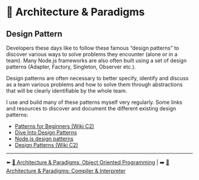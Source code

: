 # 🌇 Architecture & Paradigms

## Design Pattern

Developers these days like to follow these famous “design patterns” to discover various ways to solve problems they encounter (alone or in a team). Many Node.js frameworks are also often built using a set of design patterns (Adapter, Factory, Singleton, Observer etc.).

Design patterns are often necessary to better specify, identify and discuss as a team various problems and how to solve them through abstractions that will be clearly identifiable by the whole team.

I use and build many of these patterns myself very regularly. Some links and resources to discover and document the different existing design patterns:

- [Patterns for Beginners (Wiki C2)](https://wiki.c2.com/?PatternsForBeginners)
- [Dive Into Design Patterns](https://sourcemaking.com/design-patterns-ebook)
- [Node.js design patterns](https://www.nodejsdesignpatterns.com/)
- [Design Patterns (Wiki C2)](https://wiki.c2.com/?DesignPatterns)


---

⬅️ [🌇 Architecture & Paradigms: Object Oriented Programming](./6-object-oriented-programming.md) |
➡️ [🌇 Architecture & Paradigms: Compiler & Interpreter](./8-compiler-interpreter.md)
